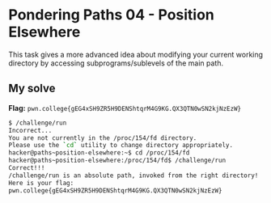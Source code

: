 # Pondering Paths 04 - Position Elsewhere
This task gives a more advanced idea about modifying your current working directory by accessing subprograms/sublevels of the main path.

## My solve
**Flag:** `pwn.college{gEG4xSH9ZR5H9DENShtqrM4G9KG.QX3QTN0wSN2kjNzEzW}`


```bash
$ /challenge/run
Incorrect...
You are not currently in the /proc/154/fd directory.
Please use the `cd` utility to change directory appropriately.
hacker@paths~position-elsewhere:~$ cd /proc/154/fd
hacker@paths~position-elsewhere:/proc/154/fd$ /challenge/run
Correct!!!
/challenge/run is an absolute path, invoked from the right directory!
Here is your flag:
pwn.college{gEG4xSH9ZR5H9DENShtqrM4G9KG.QX3QTN0wSN2kjNzEzW}
```



